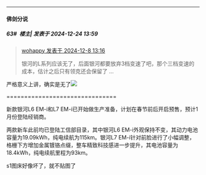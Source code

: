﻿
*****

####  佛剑分说  
##### 63#         楼主| 发表于 2024-12-24 13:59

<blockquote><a href="httphttps://bbs.saraba1st.com/2b/forum.php?mod=redirect&amp;goto=findpost&amp;pid=66872773&amp;ptid=2209620" target="_blank">wohappy 发表于 2024-12-8 13:16</a>

银河的L系列应该无了，后面银河都要放弃3档变速了吧，那个三档变速的成本，估计之后只有领克还会保留了 ...</blockquote>
严格意义上讲，确实是无了<img src="https://static.saraba1st.com/image/smiley/face2017/068.png" referrerpolicy="no-referrer">

===============================

新款银河L6 EM-i和L7 EM-i已开始做生产准备，计划在春节前后开启预售，预计1月份登陆经销商。

两款新车此前均已登陆工信部目录，其中银河L6 EM-i外观保持不变，其动力电池容量为19.09kWh，纯电续航为115km。银河L7 EM-i针对前脸进行了小幅调整，格栅下方增加金属镀铬点缀，整车精致科技感进一步提升，其电池容量为18.4kWh，纯电续航里程为93km。

s1图床好像坏了，就不贴图了

